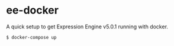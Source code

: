 # ee-docker

A quick setup to get Expression Engine v5.0.1 running with docker.

```
$ docker-compose up
```
